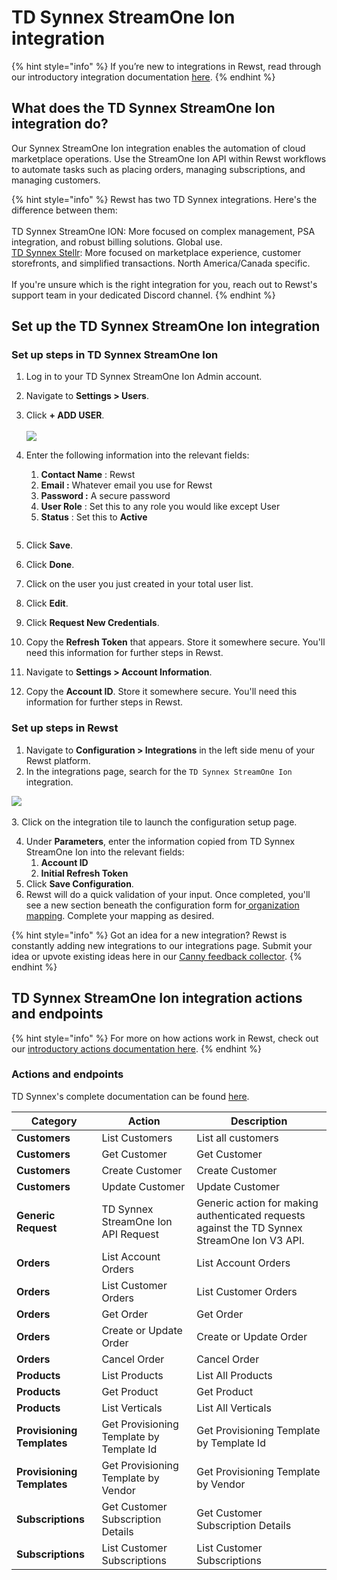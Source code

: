 # TD Synnex StreamOne Ion integration

{% hint style="info" %}
If you’re new to integrations in Rewst, read through our introductory integration documentation [here](https://docs.rewst.help/documentation/integrations).
{% endhint %}

## What does the TD Synnex StreamOne Ion integration do?

Our Synnex StreamOne Ion integration enables the automation of cloud marketplace operations. Use the StreamOne Ion API within Rewst workflows to automate tasks such as placing orders, managing subscriptions, and managing customers.&#x20;

{% hint style="info" %}
Rewst has two TD Synnex integrations. Here's the difference between them:\
\
TD Synnex StreamOne ION: More focused on complex management, PSA integration, and robust billing solutions. Global use.\
[TD Synnex Stellr](synnex-integration-setup.md): More focused on marketplace experience, customer storefronts, and simplified transactions. North America/Canada specific.\
\
If you're unsure which is the right integration for you, reach out to Rewst's support team in your dedicated Discord channel.
{% endhint %}



## Set up the TD Synnex StreamOne Ion integration

### Set up steps in TD Synnex StreamOne Ion

1. Log in to your TD Synnex StreamOne Ion Admin account.
2. Navigate to **Settings > Users**.
3. Click **+ ADD USER**. \
   \
   ![](<../../../../.gitbook/assets/Screenshot 2025-05-16 at 2.26.29 PM.png>)
4.  Enter the following information into the relevant fields:

    1. **Contact Name** : Rewst
    2. **Email :** Whatever email you use for Rewst
    3. **Password :** A secure password
    4. **User Role** : Set this to any role you would like except User
    5. **Status** : Set this to **Active**



    <figure><img src="../../../../.gitbook/assets/Screenshot 2025-05-16 at 4.50.46 PM.png" alt=""><figcaption></figcaption></figure>
5. Click **Save**.
6. Click **Done**.
7. Click on the user you just created in your total user list.
8. Click **Edit**.
9. Click **Request New Credentials**.
10. Copy the **Refresh Token** that appears. Store it somewhere secure. You'll need this information for further steps in Rewst.
11. Navigate to **Settings > Account Information**.
12. Copy the **Account ID**. Store it somewhere secure. You'll need this information for further steps in Rewst.

### Set up steps in Rewst

1. Navigate to **Configuration > Integrations** in the left side menu of your Rewst platform.
2. In the integrations page, search for the `TD Synnex StreamOne Ion` integration.

![](<../../../../.gitbook/assets/Screenshot 2025-05-16 at 9.18.34 AM.png>)\
\
3\. Click on the integration tile to launch the configuration setup page.

4. Under **Parameters**, enter the information copied from TD Synnex StreamOne Ion into the relevant fields:
   1. **Account ID**
   2. **Initial Refresh Token**
5. Click **Save Configuration**.
6. Rewst will do a quick validation of your input. Once completed, you'll see a new section beneath the configuration form for[ organization mapping](https://docs.rewst.help/documentation/integrations#what-is-organization-mapping). Complete your mapping as desired.&#x20;

{% hint style="info" %}
Got an idea for a new integration? Rewst is constantly adding new integrations to our integrations page. Submit your idea or upvote existing ideas here in our [Canny feedback collector](https://rewst.canny.io/integrations).
{% endhint %}

## TD Synnex StreamOne Ion integration actions and endpoints

{% hint style="info" %}
For more on how actions work in Rewst, check out our [introductory actions documentation here](https://docs.rewst.help/documentation/workflows/actions-in-rewst).
{% endhint %}

### Actions and endpoints

TD Synnex's complete documentation can be found [here](https://www.tdsynnex.com/ion/api/).

| Category                   | Action                                   | Description                                                                                  |
| -------------------------- | ---------------------------------------- | -------------------------------------------------------------------------------------------- |
| **Customers**              | List Customers                           | List all customers                                                                           |
| **Customers**              | Get Customer                             | Get Customer                                                                                 |
| **Customers**              | Create Customer                          | Create Customer                                                                              |
| **Customers**              | Update Customer                          | Update Customer                                                                              |
| **Generic Request**        | TD Synnex StreamOne Ion API Request      | Generic action for making authenticated requests against the TD Synnex StreamOne Ion V3 API. |
| **Orders**                 | List Account Orders                      | List Account Orders                                                                          |
| **Orders**                 | List Customer Orders                     | List Customer Orders                                                                         |
| **Orders**                 | Get Order                                | Get Order                                                                                    |
| **Orders**                 | Create or Update Order                   | Create or Update Order                                                                       |
| **Orders**                 | Cancel Order                             | Cancel Order                                                                                 |
| **Products**               | List Products                            | List All Products                                                                            |
| **Products**               | Get Product                              | Get Product                                                                                  |
| **Products**               | List Verticals                           | List All Verticals                                                                           |
| **Provisioning Templates** | Get Provisioning Template by Template Id | Get Provisioning Template by Template Id                                                     |
| **Provisioning Templates** | Get Provisioning Template by Vendor      | Get Provisioning Template by Vendor                                                          |
| **Subscriptions**          | Get Customer Subscription Details        | Get Customer Subscription Details                                                            |
| **Subscriptions**          | List Customer Subscriptions              | List Customer Subscriptions                                                                  |
